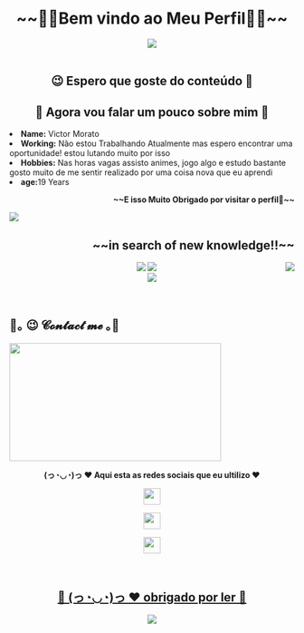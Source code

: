 <body>
<h1 align="center">~~🖤🖤Bem vindo ao Meu Perfil🖤🖤~~</h1>
 <div align="center">
  <img src="https://64.media.tumblr.com/7c28e0011d586dc2b255a85859af84a6/tumblr_inline_ozt5ayRQfD1u139y7_540.gif">
  </div>
  <br>
  <div>
  <h2 align="center">  😉 Espero que goste do conteúdo 💞 </h2>
  <h2 align="center">  👾 Agora vou falar um pouco sobre mim 👾 </h2>
  <li>
    <b>Name:</b> Victor Morato </li>
  <li>
    <b>Working:</b> Não estou Trabalhando Atualmente mas espero encontrar uma oportunidade! estou lutando muito por isso</li>
  <li>
    <b>Hobbies:</b> Nas horas vagas assisto animes, jogo algo e estudo bastante gosto muito de me sentir realizado por uma coisa nova que eu aprendi</li>
  <li>
    <b>age:</b>19 Years</li>
  <p align="right"><b>~~E isso Muito Obrigado por visitar o perfil💖~~</b></p>
  </div>
  <div>
  <p>
    <img src="https://c.tenor.com/vOPwrfPETqoAAAAC/dazai-osamu.gif" align="center">
    <h2 align="right"> ~~in search of new knowledge!!~~</h2>
    <img src="https://thumbs.gfycat.com/FittingBountifulIsopod-max-1mb.gif" align="right">
  </div>
  <div>
 <p align="center"><img src="https://img.shields.io/badge/html5%20-%23E34F26.svg?&style=for-the-badge&logo=html5&logoColor=white"/>
  <img src="https://img.shields.io/badge/css3%20-%231572B6.svg?&style=for-the-badge&logo=css3&logoColor=white"/><br>
  <img src="https://img.shields.io/badge/javascript%20-%23323330.svg?&style=for-the-badge&logo=javascript&logoColor=%23F7DF1E"/>
  </p>
  <br>
  <h2>                           🌌｡ 😉  𝓒𝓸𝓷𝓽𝓪𝓬𝓽 𝓶𝓮   ｡🌌 </h2>
  <img src="https://64.media.tumblr.com/7a1222f6019e52bb5ed2e9ca6a6c207a/0811ecc87cbe63af-5f/s2048x3072/b1cc33657ac2c15a9e22978fd617ec890f6d66b2.gif" align="center" width="373.5px" height="208.5px">
<br>
<p align="center"><b>(っ◔◡◔)っ ♥ Aqui esta as redes sociais que eu ultilizo ♥</p>
<p align="center"><a href="https://twitter.com/MoratoSan91" target="_blank"><img src="https://image.flaticon.com/icons/png/512/124/124021.png" width="30rem" height="29rem" align="center"/><br>
  <p align="center"><a href="https://www.instagram.com/vicmoratosan/" target="_blank"><img src="https://upload.wikimedia.org/wikipedia/commons/thumb/a/a5/Instagram_icon.png/1024px-Instagram_icon.png" width="30rem" height="29rem" align="center"/><br>
    <p align="center"><a href="https://www.linkedin.com/in/victor-morato-083616212/" target="_blank"><img src="https://image.flaticon.com/icons/png/512/174/174857.png" width="30rem" height="29rem" align="center"/>
 </div>
  <br>
   <div>
     <h2 align="center">💖 (っ◔◡◔)っ ♥ obrigado por ler 💖</h2>
     <div align="center">
       <img src="https://giffiles.alphacoders.com/262/26214.gif">
     </div>
    </div>
    <body>
        

